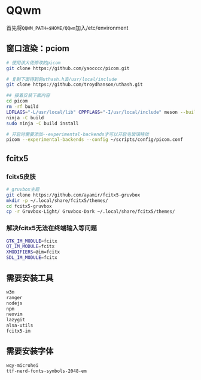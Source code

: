 # QQwm
首先将`QQWM_PATH=$HOME/QQwm`加入/etc/environment
## 窗口渲染：pciom
```bash
# 使用该大佬修改的picom
git clone https://github.com/yaocccc/picom.git

# 复制下面得到的uthash.h去/usr/local/include
git clone https://github.com/troydhanson/uthash.git

## 接着安装下面内容
cd picom
rm -rf build
LDFLAGS="-L/usr/local/lib" CPPFLAGS="-I/usr/local/include" meson --buildtype=release . build
ninja -C build
sudo ninja -C build install

# 开启时需要添加--experimental-backends才可以开启毛玻璃特效
picom --experimental-backends --config ~/scripts/config/picom.conf
```

## fcitx5
### fcitx5皮肤
```bash
# gruvbox主题
git clone https://github.com/ayamir/fcitx5-gruvbox
mkdir -p ~/.local/share/fcitx5/themes/
cd fcitx5-gruvbox
cp -r Gruvbox-Light/ Gruvbox-Dark ~/.local/share/fcitx5/themes/
```
### 解决fcitx5无法在终端输入等问题
```bash
GTK_IM_MODULE=fcitx
QT_IM_MODULE=fcitx
XMODIFIERS=@im=fcitx
SDL_IM_MODULE=fcitx
```

## 需要安装工具
```bash
w3m 
ranger
nodejs
npm
neovim
lazygit
alsa-utils
fcitx5-im
```

## 需要安装字体
```bash
wqy-microhei
ttf-nerd-fonts-symbols-2048-em
```
